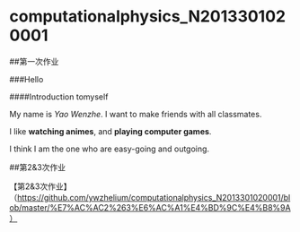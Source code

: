 # computationalphysics_N2013301020001

##第一次作业

###Hello

####Introduction tomyself

My  name  is  *Yao Wenzhe*. I  want  to  make  friends  with  all  classmates.

I  like  **watching  animes**, and  **playing  computer  games**.

I  think  I  am  the  one  who  are  easy-going  and  outgoing.


##第2&3次作业

【第2&3次作业】（https://github.com/ywzhelium/computationalphysics_N2013301020001/blob/master/%E7%AC%AC2%263%E6%AC%A1%E4%BD%9C%E4%B8%9A）

